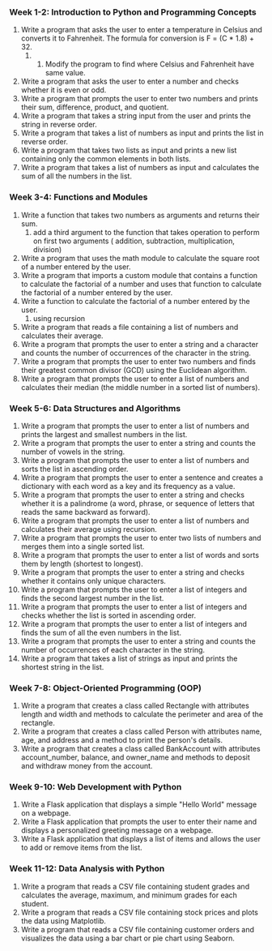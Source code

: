 
### Week 1-2: Introduction to Python and Programming Concepts
1. Write a program that asks the user to enter a temperature in Celsius and converts it to Fahrenheit. The formula for conversion is F = (C * 1.8) + 32.
	1. 1. Modify the program to find where Celsius and Fahrenheit have same value.
2. Write a program that asks the user to enter a number and checks whether it is even or odd.
3. Write a program that prompts the user to enter two numbers and prints their sum, difference, product, and quotient.
4. Write a program that takes a string input from the user and prints the string in reverse order.
5. Write a program that takes a list of numbers as input and prints the list in reverse order.
6. Write a program that takes two lists as input and prints a new list containing only the common elements in both lists.
7. Write a program that takes a list of numbers as input and calculates the sum of all the numbers in the list.

### Week 3-4: Functions and Modules
1. Write a function that takes two numbers as arguments and returns their sum.
	1. add a third argument to the function that takes operation to perform on first two arguments ( addition, subtraction, multiplication, division)
2. Write a program that uses the math module to calculate the square root of a number entered by the user.
3. Write a program that imports a custom module that contains a function to calculate the factorial of a number and uses that function to calculate the factorial of a number entered by the user.    
4. Write a function to calculate the factorial of a number entered by the user.
	1. using recursion
5. Write a program that reads a file containing a list of numbers and calculates their average.
6. Write a program that prompts the user to enter a string and a character and counts the number of occurrences of the character in the string.
7. Write a program that prompts the user to enter two numbers and finds their greatest common divisor (GCD) using the Euclidean algorithm.
8. Write a program that prompts the user to enter a list of numbers and calculates their median (the middle number in a sorted list of numbers).

### Week 5-6: Data Structures and Algorithms
1. Write a program that prompts the user to enter a list of numbers and prints the largest and smallest numbers in the list.
2. Write a program that prompts the user to enter a string and counts the number of vowels in the string.
3. Write a program that prompts the user to enter a list of numbers and sorts the list in ascending order.
4. Write a program that prompts the user to enter a sentence and creates a dictionary with each word as a key and its frequency as a value.
5. Write a program that prompts the user to enter a string and checks whether it is a palindrome (a word, phrase, or sequence of letters that reads the same backward as forward).
6. Write a program that prompts the user to enter a list of numbers and calculates their average using recursion.
7. Write a program that prompts the user to enter two lists of numbers and merges them into a single sorted list.
8. Write a program that prompts the user to enter a list of words and sorts them by length (shortest to longest).
9. Write a program that prompts the user to enter a string and checks whether it contains only unique characters.
10. Write a program that prompts the user to enter a list of integers and finds the second largest number in the list.
11. Write a program that prompts the user to enter a list of integers and checks whether the list is sorted in ascending order.
12. Write a program that prompts the user to enter a list of integers and finds the sum of all the even numbers in the list.
13. Write a program that prompts the user to enter a string and counts the number of occurrences of each character in the string.
14. Write a program that takes a list of strings as input and prints the shortest string in the list.


### Week 7-8: Object-Oriented Programming (OOP)
1. Write a program that creates a class called Rectangle with attributes length and width and methods to calculate the perimeter and area of the rectangle.
2. Write a program that creates a class called Person with attributes name, age, and address and a method to print the person's details.
3. Write a program that creates a class called BankAccount with attributes account_number, balance, and owner_name and methods to deposit and withdraw money from the account.

### Week 9-10: Web Development with Python
1. Write a Flask application that displays a simple "Hello World" message on a webpage.
2. Write a Flask application that prompts the user to enter their name and displays a personalized greeting message on a webpage.
3. Write a Flask application that displays a list of items and allows the user to add or remove items from the list.

### Week 11-12: Data Analysis with Python

1. Write a program that reads a CSV file containing student grades and calculates the average, maximum, and minimum grades for each student.
2. Write a program that reads a CSV file containing stock prices and plots the data using Matplotlib.
3. Write a program that reads a CSV file containing customer orders and visualizes the data using a bar chart or pie chart using Seaborn.
